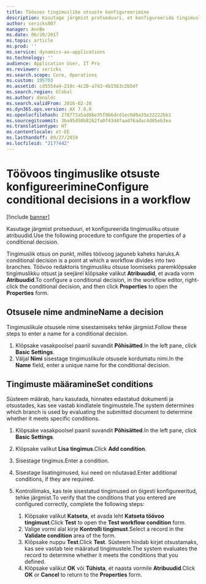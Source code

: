 ```yaml
---
title: Töövoos tingimuslike otsuste konfigureerimine
description: Kasutage järgmist protseduuri, et konfigureerida tingimusliku otsuse atribuudid.
author: sericks007
manager: AnnBe
ms.date: 06/20/2017
ms.topic: article
ms.prod: ''
ms.service: dynamics-ax-applications
ms.technology: ''
audience: Application User, IT Pro
ms.reviewer: sericks
ms.search.scope: Core, Operations
ms.custom: 195703
ms.assetid: cd5554a4-210c-4c20-a7d3-4b1563c2b5df
ms.search.region: Global
ms.author: donaldc
ms.search.validFrom: 2016-02-28
ms.dyn365.ops.version: AX 7.0.0
ms.openlocfilehash: 278773a5ad8be35f9b6dcd1ec0d0a35e32222bb1
ms.sourcegitcommit: 3ba95d50b8262fa0f43d4faad76adac4d05eb3ea
ms.translationtype: HT
ms.contentlocale: et-EE
ms.lasthandoff: 09/27/2019
ms.locfileid: "2177442"
---
```

# <a name="configure-conditional-decisions-in-a-workflow"></a><span data-ttu-id="2a52f-103">Töövoos tingimuslike otsuste konfigureerimine</span><span class="sxs-lookup"><span data-stu-id="2a52f-103">Configure conditional decisions in a workflow</span></span>

[!include [banner](../includes/banner.md)]

<span data-ttu-id="2a52f-104">Kasutage järgmist protseduuri, et konfigureerida tingimusliku otsuse atribuudid.</span><span class="sxs-lookup"><span data-stu-id="2a52f-104">Use the following procedure to configure the properties of a conditional decision.</span></span>

<span data-ttu-id="2a52f-105">Tingimuslik otsus on punkt, milles töövoog jaguneb kaheks haruks.</span><span class="sxs-lookup"><span data-stu-id="2a52f-105">A conditional decision is a point at which a workflow divides into two branches.</span></span> <span data-ttu-id="2a52f-106">Töövoo redaktoris tingimusliku otsuse loomiseks paremklõpsake tingimuslikku otsust ja seejärel klõpsake valikut **Atribuudid**, et avada vorm **Atribuudid**.</span><span class="sxs-lookup"><span data-stu-id="2a52f-106">To configure a conditional decision, in the workflow editor, right-click the conditional decision, and then click **Properties** to open the **Properties** form.</span></span>

## <a name="name-a-decision"></a><span data-ttu-id="2a52f-107">Otsusele nime andmine</span><span class="sxs-lookup"><span data-stu-id="2a52f-107">Name a decision</span></span>

<span data-ttu-id="2a52f-108">Tingimuslikule otsusele nime sisestamiseks tehke järgmist.</span><span class="sxs-lookup"><span data-stu-id="2a52f-108">Follow these steps to enter a name for a conditional decision.</span></span>

1. <span data-ttu-id="2a52f-109">Klõpsake vasakpoolsel paanil suvandit **Põhisätted**.</span><span class="sxs-lookup"><span data-stu-id="2a52f-109">In the left pane, click **Basic Settings**.</span></span>
2. <span data-ttu-id="2a52f-110">Väljal **Nimi** sisestage tingimuslikule otsusele kordumatu nimi.</span><span class="sxs-lookup"><span data-stu-id="2a52f-110">In the **Name** field, enter a unique name for the conditional decision.</span></span>

## <a name="set-conditions"></a><span data-ttu-id="2a52f-111"> Tingimuste määramine</span><span class="sxs-lookup"><span data-stu-id="2a52f-111">Set conditions</span></span>

<span data-ttu-id="2a52f-112">Süsteem määrab, haru kasutada, hinnates edastatud dokumenti ja otsustades, kas see vastab kindlatele tingimustele.</span><span class="sxs-lookup"><span data-stu-id="2a52f-112">The system determines which branch is used by evaluating the submitted document to determine whether it meets specific conditions.</span></span>

1. <span data-ttu-id="2a52f-113">Klõpsake vasakpoolsel paanil suvandit **Põhisätted**.</span><span class="sxs-lookup"><span data-stu-id="2a52f-113">In the left pane, click **Basic Settings**.</span></span>
2. <span data-ttu-id="2a52f-114">Klõpsake valikut **Lisa tingimus**.</span><span class="sxs-lookup"><span data-stu-id="2a52f-114">Click **Add condition**.</span></span>
3. <span data-ttu-id="2a52f-115">Sisestage tingimus.</span><span class="sxs-lookup"><span data-stu-id="2a52f-115">Enter a condition.</span></span>
4. <span data-ttu-id="2a52f-116">Sisestage lisatingimused, kui need on nõutavad.</span><span class="sxs-lookup"><span data-stu-id="2a52f-116">Enter additional conditions, if they are required.</span></span>
5. <span data-ttu-id="2a52f-117">Kontrollimaks, kas teie sisestatud tingimused on õigesti konfigureeritud, tehke järgmist.</span><span class="sxs-lookup"><span data-stu-id="2a52f-117">To verify that the conditions that you entered are configured correctly, complete the following steps:</span></span>

    1. <span data-ttu-id="2a52f-118">Klõpsake valikut **Katseta**, et avada leht **Katseta töövoo tingimust**.</span><span class="sxs-lookup"><span data-stu-id="2a52f-118">Click **Test** to open the **Test workflow condition** form.</span></span>
    2. <span data-ttu-id="2a52f-119">Valige vormi alal kirje **Kontrolli tingimust**.</span><span class="sxs-lookup"><span data-stu-id="2a52f-119">Select a record in the **Validate condition** area of the form.</span></span>
    3. <span data-ttu-id="2a52f-120">Klõpsake nuppu **Test**.</span><span class="sxs-lookup"><span data-stu-id="2a52f-120">Click **Test**.</span></span> <span data-ttu-id="2a52f-121">Süsteem hindab kirjet otsustamaks, kas see vastab teie määratud tingimustele.</span><span class="sxs-lookup"><span data-stu-id="2a52f-121">The system evaluates the record to determine whether it meets the conditions that you defined.</span></span>
    4. <span data-ttu-id="2a52f-122">Klõpsake valikut **OK** või **Tühista**, et naasta vormile **Atribuudid**.</span><span class="sxs-lookup"><span data-stu-id="2a52f-122">Click **OK** or **Cancel** to return to the **Properties** form.</span></span>
